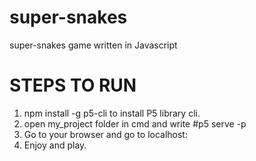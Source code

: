 # super-snakes
super-snakes game written in Javascript

# STEPS TO RUN

1) npm install -g p5-cli to install P5 library cli.
2) open my_project folder in cmd and write #p5 serve -p <portNo>
3) Go to your browser and go to localhost:<portNo>
4) Enjoy and play.
